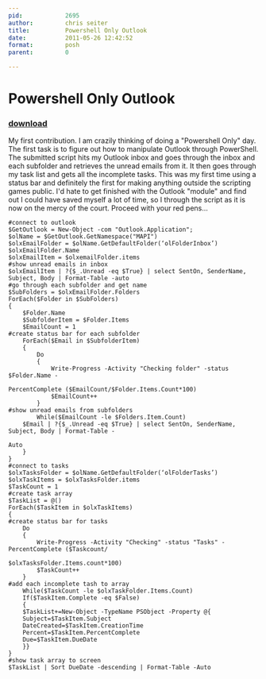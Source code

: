 ```yaml
---
pid:            2695
author:         chris seiter
title:          Powershell Only Outlook
date:           2011-05-26 12:42:52
format:         posh
parent:         0

---
```


# Powershell Only Outlook

### [download](Scripts\2695.ps1)

My first contribution.  I am crazily thinking of doing a "Powershell Only" day.  The first task is to figure out how to manipulate Outlook through PowerShell.  The submitted script hits my Outlook inbox and goes through the inbox and each subfolder and retrieves the unread emails from it.  It then goes through my task list and gets all the incomplete tasks.  This was my first time using a status bar and definitely the first for making anything outside the scripting games public.  I'd hate to get finished with the Outlook "module" and find out I could have saved myself a lot of time, so I through the script as it is now on the mercy of the court.  Proceed with your red pens...

```posh
#connect to outlook
$GetOutlook = New-Object -com "Outlook.Application"; 
$olName = $GetOutlook.GetNamespace("MAPI")
$olxEmailFolder = $olName.GetDefaultFolder(‘olFolderInbox’)
$olxEmailFolder.Name
$olxEmailItem = $olxemailFolder.items
#show unread emails in inbox
$olxEmailItem | ?{$_.Unread -eq $True} | select SentOn, SenderName, Subject, Body | Format-Table -auto
#go through each subfolder and get name
$SubFolders = $olxEmailFolder.Folders
ForEach($Folder in $SubFolders)
{
	$Folder.Name
	$SubfolderItem = $Folder.Items
	$EmailCount = 1
#create status bar for each subfolder
	ForEach($Email in $SubfolderItem)
	{
		Do
		{
			Write-Progress -Activity "Checking folder" -status $Folder.Name -

PercentComplete ($EmailCount/$Folder.Items.Count*100)
			$EmailCount++
		}
#show unread emails from subfolders
		While($EmailCount -le $Folders.Item.Count)
	$Email | ?{$_.Unread -eq $True} | select SentOn, SenderName, Subject, Body | Format-Table -

Auto
	}
}
#connect to tasks
$olxTasksFolder = $olName.GetDefaultFolder(‘olFolderTasks’)
$olxTaskItems = $olxTasksFolder.items
$TaskCount = 1
#create task array
$TaskList = @()
ForEach($TaskItem in $olxTaskItems)
{
#create status bar for tasks
	Do
	{
		Write-Progress -Activity "Checking" -status "Tasks" -PercentComplete ($Taskcount/

$olxTasksFolder.Items.count*100)
		$TaskCount++
	}
#add each incomplete tash to array
	While($TaskCount -le $olxTaskFolder.Items.Count)
	If($TaskItem.Complete -eq $False)
	{
	$TaskList+=New-Object -TypeName PSObject -Property @{
	Subject=$TaskItem.Subject
	DateCreated=$TaskItem.CreationTime
	Percent=$TaskItem.PercentComplete
	Due=$TaskItem.DueDate
	}}
}
#show task array to screen
$TaskList | Sort DueDate -descending | Format-Table -Auto
```
